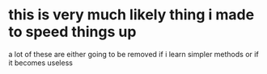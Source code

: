 # this is very much likely thing i made to speed things up

a lot of these are either going to be removed if i learn simpler methods or if it becomes useless
